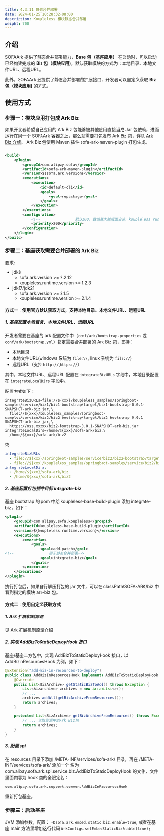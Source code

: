 ```yaml
---
title: 4.3.11 静态合并部署
date: 2024-01-25T10:28:32+08:00
description: Koupleless 模块静态合并部署
weight: 700
---
```


## 介绍

SOFAArk 提供了静态合并部署能力，**Base 包（基座应用）** 在启动时，可以启动已经构建完成的 **Biz 包（模块应用)**，默认获取模块的方式为：本地目录、本地文件URL、远程URL。

此外，SOFAArk 还提供了静态合并部署的扩展接口，开发者可以自定义获取 **Biz 包（模块应用)** 的方式。

## 使用方式

### 步骤一：模块应用打包成 Ark Biz

如果开发者希望自己应用的 Ark Biz 包能够被其他应用直接当成 Jar 包依赖，进而运行在同一个 SOFAArk 容器之上，那么就需要打包发布 Ark Biz
包，详见 [Ark Biz 介绍](https://www.sofastack.tech/projects/sofa-boot/sofa-ark-ark-biz/)。 Ark Biz 包使用
Maven 插件 sofa-ark-maven-plugin 打包生成。

```xml

<build>
    <plugin>
        <groupId>com.alipay.sofa</groupId>
        <artifactId>sofa-ark-maven-plugin</artifactId>
        <version>${sofa.ark.version}</version>
        <executions>
            <execution>
                <id>default-cli</id>
                <goals>
                    <goal>repackage</goal>
                </goals>
            </execution>
        </executions>
        <configuration>
            <!--                默认100，数值越大越后面安装，koupleless runtime 版本大于等于 1.2.2             -->
            <priority>200</priority>
        </configuration>
    </plugin>
</build>
```

### 步骤二：基座获取需要合并部署的 Ark Biz

要求:
- jdk8
    - sofa.ark.version >= 2.2.12
    - koupleless.runtime.version >= 1.2.3
- jdk17/jdk21
    - sofa.ark.version >= 3.1.5
    - koupleless.runtime.version >= 2.1.4


#### 方式一：使用官方默认获取方式，支持本地目录、本地文件URL、远程URL

##### 1. 基座配置本地目录、本地文件URL、远程URL

开发者需要在基座的 ark 配置文件中（`conf/ark/bootstrap.properties` 或 `conf/ark/bootstrap.yml`）指定需要合并部署的 Ark Biz 包，支持：

- 本地目录
- 本地文件URL(windows 系统为 `file:\\`, linux 系统为 `file://`)
- 远程URL（支持 `http://`,`https://`）

其中，本地文件URL、远程URL 配置在 `integrateBizURLs` 字段中，本地目录配置在 `integrateLocalDirs` 字段中。

配置方式如下：

```properties
integrateBizURLs=file://${xxx}/koupleless_samples/springboot-samples/service/biz1/biz1-bootstrap/target/biz1-bootstrap-0.0.1-SNAPSHOT-ark-biz.jar,\
  file://${xxx}/koupleless_samples/springboot-samples/service/biz2/biz2-bootstrap/target/biz2-bootstrap-0.0.1-SNAPSHOT-ark-biz.jar,\
  https://oss.xxxxx/biz2-bootstrap-0.0.1-SNAPSHOT-ark-biz.jar
integrateLocalDirs=/home/${xxx}/sofa-ark/biz,\
  /home/${xxx}/sofa-ark/biz2
```

或

```yaml
integrateBizURLs:
  - file://${xxx}/springboot-samples/service/biz2/biz2-bootstrap/target/biz2-bootstrap-0.0.1-SNAPSHOT-ark-biz.jar
  - file://${xxx}/koupleless_samples/springboot-samples/service/biz2/biz2-bootstrap/target/biz2-bootstrap-0.0.1-SNAPSHOT-ark-biz.jar
integrateLocalDirs:
  - /home/${xxx}/sofa-ark/biz
  - /home/${xxx}/sofa-ark/biz2
```

##### 2. 基座配置打包插件目标 integrate-biz

基座 bootstrap 的 pom 中给 koupleless-base-build-plugin 添加 <goal>integrate-biz</goal>，如下：
```xml
<plugin>
    <groupId>com.alipay.sofa.koupleless</groupId>
    <artifactId>koupleless-base-build-plugin</artifactId>
    <version>${koupleless.runtime.version}</version>
    <executions>
        <execution>
            <goals>
                <goal>add-patch</goal>
<!--                用于静态合并部署-->
                <goal>integrate-biz</goal>
            </goals>
        </execution>
    </executions>
</plugin>
```

执行打包后，如果自行解压打包的 jar 文件，可以在 classPath/SOFA-ARK/biz 中看到指定的模块 ark-biz 包。

#### 方式二：使用自定义获取方式

##### 1. Ark 扩展机制原理

见 [Ark 扩展机制原理介绍](https://www.sofastack.tech/projects/sofa-boot/sofa-ark-ark-extension/)

##### 2. 实现 AddBizToStaticDeployHook 接口

基座/基座二方包中，实现 AddBizToStaticDeployHook 接口，以 AddBizInResourcesHook 为例，如下：
```java
@Extension("add-biz-in-resources-to-deploy")
public class AddBizInResourcesHook implements AddBizToStaticDeployHook {
    @Override
    public List<BizArchive> getStaticBizToAdd() throws Exception {
        List<BizArchive> archives = new ArrayList<>();
        // ...
        archives.addAll(getBizArchiveFromResources());
        return archives;
    }

    protected List<BizArchive> getBizArchiveFromResources() throws Exception {
        // ... 读取资源中的Ark Biz包
        return archives;
    }
}
```

##### 3. 配置 spi 

在 resources 目录下添加 /META-INF/services/sofa-ark/ 目录，再在 /META-INF/services/sofa-ark/ 添加一个 名为 com.alipay.sofa.ark.spi.service.biz.AddBizToStaticDeployHook 的文件，文件里面内容为 hook 类的全限定名：
```text
com.alipay.sofa.ark.support.common.AddBizInResourcesHook
```

重新打包基座。

### 步骤三：启动基座

JVM 添加参数，配置： `-Dsofa.ark.embed.static.biz.enable=true`, 或者在基座 main 方法里增加这行代码 `ArkConfigs.setEmbedStaticBizEnable(true);`
